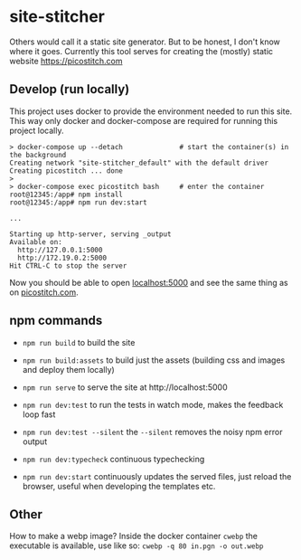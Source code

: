 # site-stitcher

Others would call it a static site generator.
But to be honest, I don't know where it goes. 
Currently this tool serves for creating the (mostly) static website https://picostitch.com

## Develop (run locally)

This project uses docker to provide the environment needed to run this site.
This way only docker and docker-compose are required for running this project locally.

```shell-session
> docker-compose up --detach              # start the container(s) in the background
Creating network "site-stitcher_default" with the default driver
Creating picostitch ... done
> 
> docker-compose exec picostitch bash     # enter the container
root@12345:/app# npm install 
root@12345:/app# npm run dev:start

...

Starting up http-server, serving _output
Available on:
  http://127.0.0.1:5000
  http://172.19.0.2:5000
Hit CTRL-C to stop the server
```

Now you should be able to open [localhost:5000](http://localhost:5000) and see the same thing as
on [picostitch.com](https://picostitch.com).

## npm commands

- `npm run build` to build the site
- `npm run build:assets` to build just the assets (building css and images and deploy them locally)
- `npm run serve` to serve the site at http://localhost:5000

- `npm run dev:test` to run the tests in watch mode, makes the feedback loop fast
- `npm run dev:test --silent` the `--silent` removes the noisy npm error output
- `npm run dev:typecheck` continuous typechecking
- `npm run dev:start` continuously updates the served files, just reload the browser, useful when developing 
  the templates etc.
  
## Other

How to make a webp image?
Inside the docker container `cwebp` the executable is available, use like so:
`cwebp -q 80 in.pgn -o out.webp`

